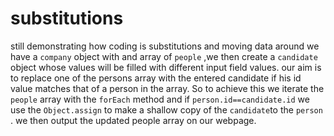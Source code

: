 # substitutions
 still demonstrating how coding is substitutions and moving data around
 we have a `company` object with and array of `people` ,we then create
 a `candidate` object whose values will be filled with different input field
 values. 
 our aim is to replace one of the persons array with the entered candidate
 if his id value matches that of a person in the array. So to achieve this
 we iterate the `people` array with the `forEach` method and if 
 `person.id==candidate.id` we use the `Object.assign` to make a shallow
 copy of the `candidate`to the `person` . we then output the updated people
 array on our webpage.


